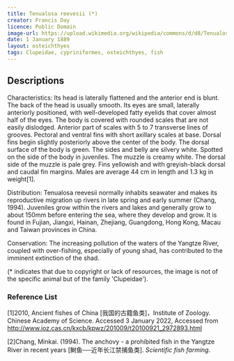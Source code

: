 ```yaml
---
title: Tenualosa reevesii (*)
creator: Francis Day
licence: Public Domain
image-url: https://upload.wikimedia.org/wikipedia/commons/d/d8/Tenualosa_ilisha_Day.png
date: 1 January 1889
layout: osteichthyes
tags: Clupeidae, cypriniformes, osteichthyes, fish
---
```

## Descriptions

Characteristics: Its head is laterally flattened and the anterior end is blunt. The back of the head is usually smooth. Its eyes are small, laterally anteriorly positioned, with well-developed fatty eyelids that cover almost half of the eyes. The body is covered with rounded scales that are not easily dislodged. Anterior part of scales with 5 to 7 transverse lines of grooves. Pectoral and ventral fins with short axillary scales at base. Dorsal fins begin slightly posteriorly above the center of the body. The dorsal surface of the body is green. The sides and belly are silvery white. Spotted on the side of the body in juveniles. The muzzle is creamy white. The dorsal side of the muzzle is pale grey. Fins yellowish and with greyish-black dorsal and caudal fin margins. Males are average 44 cm in length and 1.3 kg in weight[1].

Distribution: Tenualosa reevesii normally inhabits seawater and makes its reproductive migration up rivers in late spring and early summer (Chang, 1994). Juveniles grow within the rivers and lakes and generally grow to about 150mm before entering the sea, where they develop and grow. It is found in Fujian, Jiangxi, Hainan, Zhejiang, Guangdong, Hong Kong, Macau and Taiwan provinces in China.

Conservation: The increasing pollution of the waters of the Yangtze River, coupled with over-fishing, especially of young shad, has contributed to the imminent extinction of the shad.

(* indicates that due to copyright or lack of resources, the image is not of the specific animal but of the family 'Clupeidae').


### Reference List
[1]2010, Ancient fishes of China [我国的古籍鱼类]，Institute of Zoology. Chinese Academy of Science. Accessed 3 January 2022, Accessed from http://www.ioz.cas.cn/kxcb/kpwz/201009/t20100921_2972893.html

[2]Chang, Minkai. (1994). The anchovy - a prohibited fish in the Yangtze River in recent years [鲥鱼──近年长江禁捕鱼类]. _Scientific fish farming_.

